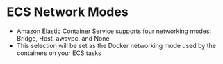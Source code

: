 
# ECS Network Modes
- Amazon Elastic Container Service supports four networking modes: Bridge, Host, awsvpc, and None
- This selection will be set as the Docker networking mode used by the containers on your ECS tasks